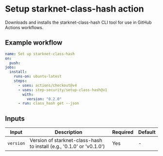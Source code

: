 # Setup starknet-class-hash action

Downloads and installs the starknet-class-hash CLI tool for use in GitHub Actions workflows.

## Example workflow

```yaml
name: Set up starknet-class-hash
on:
  push:
jobs:
  install:
    runs-on: ubuntu-latest
    steps:
      - uses: actions/checkout@v4
      - uses: step-security/setup-class-hash@v1
        with:
          version: "0.2.0"
      - run: class_hash get --json
```

## Inputs

| Input | Description | Required | Default |
|-------|-------------|----------|---------|
| `version` | Version of starknet-class-hash to install (e.g., '0.1.0' or 'v0.1.0') | Yes | - |